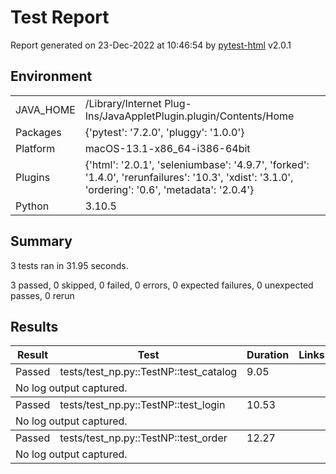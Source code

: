 
<h1>Test Report</h1>
    <p>Report generated on 23-Dec-2022 at 10:46:54 by <a href="https://pypi.python.org/pypi/pytest-html">pytest-html</a> v2.0.1</p>
    <h2>Environment</h2>
    <table id="environment">
      <tr>
        <td>JAVA_HOME</td>
        <td>/Library/Internet Plug-Ins/JavaAppletPlugin.plugin/Contents/Home</td></tr>
      <tr>
        <td>Packages</td>
        <td>{&apos;pytest&apos;: &apos;7.2.0&apos;, &apos;pluggy&apos;: &apos;1.0.0&apos;}</td></tr>
      <tr>
        <td>Platform</td>
        <td>macOS-13.1-x86_64-i386-64bit</td></tr>
      <tr>
        <td>Plugins</td>
        <td>{&apos;html&apos;: &apos;2.0.1&apos;, &apos;seleniumbase&apos;: &apos;4.9.7&apos;, &apos;forked&apos;: &apos;1.4.0&apos;, &apos;rerunfailures&apos;: &apos;10.3&apos;, &apos;xdist&apos;: &apos;3.1.0&apos;, &apos;ordering&apos;: &apos;0.6&apos;, &apos;metadata&apos;: &apos;2.0.4&apos;}</td></tr>
      <tr>
        <td>Python</td>
        <td>3.10.5</td></tr></table>
    <h2>Summary</h2>
    <p>3 tests ran in 31.95 seconds. </p>
    <p class="filter" hidden="true">(Un)check the boxes to filter the results.</p><input checked="true" class="filter" data-test-result="passed" hidden="true" name="filter_checkbox" onChange="filter_table(this)" type="checkbox"/><span class="passed">3 passed</span>, <input checked="true" class="filter" data-test-result="skipped" disabled="true" hidden="true" name="filter_checkbox" onChange="filter_table(this)" type="checkbox"/><span class="skipped">0 skipped</span>, <input checked="true" class="filter" data-test-result="failed" disabled="true" hidden="true" name="filter_checkbox" onChange="filter_table(this)" type="checkbox"/><span class="failed">0 failed</span>, <input checked="true" class="filter" data-test-result="error" disabled="true" hidden="true" name="filter_checkbox" onChange="filter_table(this)" type="checkbox"/><span class="error">0 errors</span>, <input checked="true" class="filter" data-test-result="xfailed" disabled="true" hidden="true" name="filter_checkbox" onChange="filter_table(this)" type="checkbox"/><span class="xfailed">0 expected failures</span>, <input checked="true" class="filter" data-test-result="xpassed" disabled="true" hidden="true" name="filter_checkbox" onChange="filter_table(this)" type="checkbox"/><span class="xpassed">0 unexpected passes</span>, <input checked="true" class="filter" data-test-result="rerun" disabled="true" hidden="true" name="filter_checkbox" onChange="filter_table(this)" type="checkbox"/><span class="rerun">0 rerun</span>
    <h2>Results</h2>
    <table id="results-table">
      <thead id="results-table-head">
        <tr>
          <th class="sortable result initial-sort" col="result">Result</th>
          <th class="sortable" col="name">Test</th>
          <th class="sortable numeric" col="duration">Duration</th>
          <th>Links</th></tr>
        <tr hidden="true" id="not-found-message">
          <th colspan="4">No results found. Try to check the filters</th></tr></thead>
      <tbody class="passed results-table-row">
        <tr>
          <td class="col-result">Passed</td>
          <td class="col-name">tests/test_np.py::TestNP::test_catalog</td>
          <td class="col-duration">9.05</td>
          <td class="col-links"></td></tr>
        <tr>
          <td class="extra" colspan="4">
            <div class="empty log">No log output captured.</div></td></tr></tbody>
      <tbody class="passed results-table-row">
        <tr>
          <td class="col-result">Passed</td>
          <td class="col-name">tests/test_np.py::TestNP::test_login</td>
          <td class="col-duration">10.53</td>
          <td class="col-links"></td></tr>
        <tr>
          <td class="extra" colspan="4">
            <div class="empty log">No log output captured.</div></td></tr></tbody>
      <tbody class="passed results-table-row">
        <tr>
          <td class="col-result">Passed</td>
          <td class="col-name">tests/test_np.py::TestNP::test_order</td>
          <td class="col-duration">12.27</td>
          <td class="col-links"></td></tr>
        <tr>
          <td class="extra" colspan="4">
            <div class="empty log">No log output captured.</div></td></tr></tbody></table></body>
